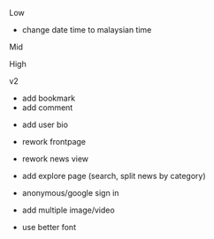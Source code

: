 Low
- change date time to malaysian time
<!-- - add reauthenthicate method for change email & password -->

Mid

High

v2
<!-- - add tags  -->
<!-- - add category  -->
<!-- - add desc -->
- add bookmark
- add comment
<!-- - make user name required -->
- add user bio

- rework frontpage
- rework news view
- add explore page (search, split news by category)

- anonymous/google sign in
- add multiple image/video
- use better font